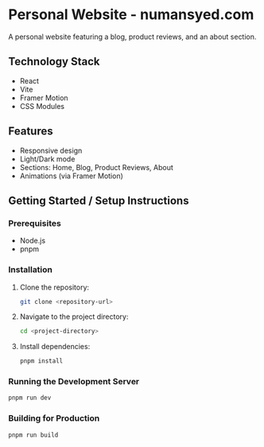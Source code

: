 # Personal Website - numansyed.com

A personal website featuring a blog, product reviews, and an about section.

## Technology Stack

*   React
*   Vite
*   Framer Motion
*   CSS Modules

## Features

*   Responsive design
*   Light/Dark mode
*   Sections: Home, Blog, Product Reviews, About
*   Animations (via Framer Motion)

## Getting Started / Setup Instructions

### Prerequisites

*   Node.js
*   pnpm

### Installation

1.  Clone the repository:
    ```bash
    git clone <repository-url>
    ```
2.  Navigate to the project directory:
    ```bash
    cd <project-directory>
    ```
3.  Install dependencies:
    ```bash
    pnpm install
    ```

### Running the Development Server

```bash
pnpm run dev
```

### Building for Production

```bash
pnpm run build
